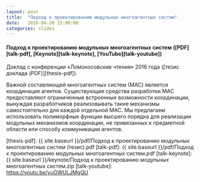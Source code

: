 ```yaml
---
layout: post
title:  "Подход к проектированию модульных многоагентных систем"
date:   2016-04-20 15:00:00
categories: slides
---
```


#### Подход к проектированию модульных многоагентных систем ([PDF][talk-pdf], [Keynote][talk-keynote], [YouTube][talk-youtube])

Доклад с конференции «Ломоносовские чтения» 2016 года ([тезис доклада (PDF)][thesis-pdf]).

Важной составляющей многоагентных систем (МАС) является координация агентов.
Существующие средства разработки МАС предоставляют ограниченные встроенные возможности координации,
вынуждая разработчиков реализовывать такие механизмы самостоятельно для каждой отдельной МАС.
Мы предлагаем использовать полиморфные функции высшего порядка для реализации модульных механизмов координации,
не привязанных к предметной области или способу коммуникации агентов.

[thesis-pdf]:   {{ site.baseurl }}/pdf/Подход к проектированию модульных многоагентных систем (тезис).pdf
[talk-pdf]:     {{ site.baseurl }}/pdf/Подход к проектированию модульных многоагентных систем.pdf
[talk-keynote]: {{ site.baseurl }}/keynote/Подход к проектированию модульных многоагентных систем.zip
[talk-youtube]: https://youtu.be/yuGWULJMgQU
